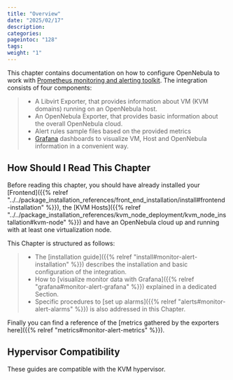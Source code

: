 ```yaml
---
title: "Overview"
date: "2025/02/17"
description:
categories:
pageintoc: "128"
tags:
weight: "1"
---
```


<a id="monitor-alert-overview"></a>

<!--# Monitoring and Alerting -->

This chapter contains documentation on how to configure OpenNebula to work with [Prometheus monitoring and alerting toolkit](http://prometheus.io). The integration consists of four components:

> - A Libvirt Exporter, that provides information about VM (KVM domains) running on an OpenNebula host.
> - An OpenNebula Exporter, that provides basic information about the overall OpenNebula cloud.
> - Alert rules sample files based on the provided metrics
> - [Grafana](https://grafana.com/) dashboards to visualize VM, Host and OpenNebula information in a convenient way.

## How Should I Read This Chapter

Before reading this chapter, you should have already installed your [Frontend]({{% relref "../../package_installation_references/front_end_installation/install#frontend-installation" %}}), the [KVM Hosts]({{% relref "../../package_installation_references/kvm_node_deployment/kvm_node_installation#kvm-node" %}}) and have an OpenNebula cloud up and running with at least one virtualization node.

This Chapter is structured as follows:

> - The [installation guide]({{% relref "install#monitor-alert-installation" %}}) describes the installation and basic configuration of the integration.
> - How to [visualize monitor data with Grafana]({{% relref "grafana#monitor-alert-grafana" %}}) explained in a dedicated Section.
> - Specific procedures to [set up alarms]({{% relref "alerts#monitor-alert-alarms" %}}) is also addressed in this Chapter.

Finally you can find a reference of the [metrics gathered by the exporters here]({{% relref "metrics#monitor-alert-metrics" %}}).

## Hypervisor Compatibility

These guides are compatible with the KVM hypervisor.
